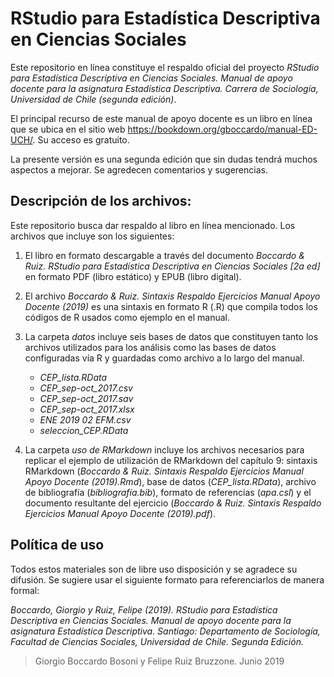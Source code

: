 # RStudio para Estadística Descriptiva en Ciencias Sociales

Este repositorio en línea constituye el respaldo oficial del proyecto *RStudio para Estadística Descriptiva en Ciencias Sociales. Manual de apoyo docente para la asignatura Estadística Descriptiva. Carrera de Sociología, Universidad de Chile (segunda edición)*.

El principal recurso de este manual de apoyo docente es un libro en línea que se ubica en el sitio web https://bookdown.org/gboccardo/manual-ED-UCH/. Su acceso es gratuito.

La presente versión es una segunda edición que sin dudas tendrá muchos aspectos a mejorar. Se agredecen comentarios y sugerencias.

## Descripción de los archivos:

Este repositorio busca dar respaldo al libro en línea mencionado. Los archivos que incluye son los siguientes:

1. El libro en formato descargable a través del documento *Boccardo & Ruiz. RStudio para Estadística Descriptiva en Ciencias Sociales [2a ed]* en formato PDF (libro estático) y EPUB (libro digital).

2. El archivo *Boccardo & Ruiz. Sintaxis Respaldo Ejercicios Manual Apoyo Docente (2019)* es una sintaxis en formato R (.R) que compila todos los códigos de R usados como ejemplo en el manual.

3. La carpeta *datos* incluye seis bases de datos que constituyen tanto los archivos utilizados para los análisis como las bases de datos configuradas vía R y guardadas como archivo a lo largo del manual.
    - *CEP_lista.RData*
    - *CEP_sep-oct_2017.csv*
    - *CEP_sep-oct_2017.sav*
    - *CEP_sep-oct_2017.xlsx*
    - *ENE 2019 02 EFM.csv*
    - *seleccion_CEP.RData*

4. La carpeta *uso de RMarkdown* incluye los archivos necesarios para replicar el ejemplo de utilización de RMarkdown del capítulo 9: sintaxis RMarkdown (*Boccardo & Ruiz. Sintaxis Respaldo Ejercicios Manual Apoyo Docente (2019).Rmd*), base de datos (*CEP_lista.RData*), archivo de bibliografía (*bibliografía.bib*), formato de referencias (*apa.csl*) y el documento resultante del ejercicio (*Boccardo & Ruiz. Sintaxis Respaldo Ejercicios Manual Apoyo Docente (2019).pdf*).

## Política de uso

Todos estos materiales son de libre uso  disposición y se agradece su difusión. Se sugiere usar el siguiente formato para referenciarlos de manera formal: 

*Boccardo, Giorgio y Ruiz, Felipe (2019). RStudio para Estadística Descriptiva en Ciencias Sociales. Manual de apoyo docente para la asignatura Estadística Descriptiva. Santiago: Departamento de Sociología, Facultad de Ciencias Sociales, Universidad de Chile. Segunda Edición.*

> Giorgio Boccardo Bosoni y Felipe Ruiz Bruzzone. Junio 2019

